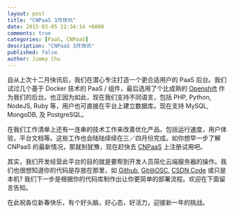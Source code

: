 ```yaml
---
layout: post
title: "CNPaaS 3月快讯"
date: 2015-03-05 22:34:14 +0800
comments: true
categories: [PaaS, CNPaaS]
description: "CNPaaS 3月快讯"
published: false
author: Jimmy Chu
---
```


自从上次十二月快讯后，我们在潜心专注打造一个更合适用户的 PaaS 后台。我们试过几个基于 Docker 技术的 PaaS / 组件，最后选用了个比成熟的 [Openshift](http://www.openshift.org/) 作为我们的后台。也正因为如此，现在我们支持不同语言，包括 PHP, Python, NodeJS, Ruby 等，用户也可直接在平台上建立数据库。现在支持 MySQL, MongoDB, 及 PostgreSQL。

在我们工作清单上还有一连串的技术工作来改善优化产品，包括运行速度，用户体验，平台文档等。这些工作也会陆陆续续在三／四月份完成。如你想早一步了解 CNPaaS 的最新情况，那就别犹豫，现在赶快去 [CNPaaS](http://www.cnpaas.io) 上注册试用吧。

其实，我们开发经营此平台的目的就是要帮到开发人员简化云端服务器的操作。我们也很想知道你的代码是存放在那里，如 [Github](https://github.com/), [Git@OSC](https://git.oschina.net/), [CSDN Code](https://code.csdn.net) 或只是本机? 我们下一步是根据你的代码库制作出让你更简单的部署流程。欢迎在下面留言告知。

在此祝各位新春快乐，有个好头脑，好心态，好活力，迎接新一年的挑战。
